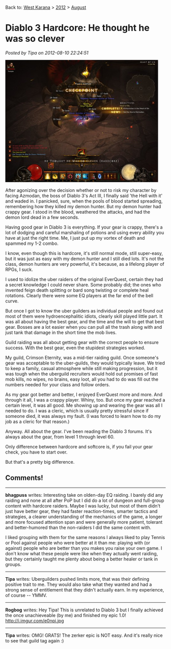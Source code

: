 Back to: [West Karana](/posts/westkarana.md) > [2012](/posts/2012/westkarana.md) > [August](./westkarana.md)
# Diablo 3 Hardcore: He thought he was so clever

*Posted by Tipa on 2012-08-10 22:24:51*

[![The Death of Azmodan](../../../uploads/2012/08/Diablo-III-2012-08-10-22-04-46-41-480x384.jpg "The Death of Azmodan")](../../../uploads/2012/08/Diablo-III-2012-08-10-22-04-46-41.jpg)

After agonizing over the decision whether or not to risk my character by facing Azmodan, the boss of Diablo 3's Act III, I finally said 'the Hell with it' and waded in. I panicked, sure, when the pools of blood started spreading, remembering how they killed my demon hunter. But my demon hunter had crappy gear. I stood in the blood, weathered the attacks, and had the demon lord dead in a few seconds.

Having good gear in Diablo 3 is everything. If your gear is crappy, there's a lot of dodging and careful marshaling of potions and using every ability you have at just the right time. Me, I just put up my vortex of death and spammed my 1-2 combo.

I know, even though this is hardcore, it's still normal mode, still super-easy, but it was just as easy with my demon hunter and I still died lots. It's not the class, demon hunters are very powerful, it's because, as a lifelong player of RPGs, I suck.

I used to idolize the uber raiders of the original EverQuest, certain they had a secret knowledge I could never share. Some probably did; the ones who invented feign death splitting or bard song twisting or complete heal rotations. Clearly there were some EQ players at the far end of the bell curve.

But once I got to know the uber guilders as individual people and found out most of them were hydroencephalitic idiots, clearly skill played little part. It was all about having the best gear, and the time and the will to get that best gear. Bosses are a lot easier when you can pull all the trash along with and just tank that damage in the short time the mob lives.

Guild raiding was all about getting gear with the correct people to ensure success. With the best gear, even the stupidest strategies worked.

My guild, Crimson Eternity, was a mid-tier raiding guild. Once someone's gear was acceptable to the uber-guilds, they would typically leave. We tried to keep a family, casual atmosphere while still making progression, but it was tough when the uberguild recruiters would hold out promises of fast mob kills, no wipes, no brains, easy loot, all you had to do was fill out the numbers needed for your class and follow orders.

As my gear got better and better, I enjoyed EverQuest more and more. And through it all, I was a crappy player. Whiny, too. But once my gear reached a certain level, it was all good. Me showing up and wearing the gear was all I needed to do. I was a cleric, which is usually pretty stressful since if someone died, it was always my fault. (I was forced to learn how to do my job as a cleric for that reason.)

Anyway. All about the gear. I've been reading the Diablo 3 forums. It's always about the gear, from level 1 through level 60.

Only difference between hardcore and softcore is, if you fail your gear check, you have to start over.

But that's a pretty big difference.
## Comments!

---

**bhagpuss** writes: Interesting take on olden-day EQ raiding. I barely did any raiding and none at all after PoP but I did do a lot of dungeon and full-group content with hardcore raiders. Maybe I was lucky, but most of them didn't just have better gear, they had faster reaction-times, smarter tactics and strategies, a clearer understanding of the mechanics of the game, a longer and more focused attention span and were generally more patient, tolerant and better-humored than the non-raiders I did the same content with.

I liked grouping with them for the same reasons I always liked to play Tennis or Pool against people who were better at it than me: playing with (or against) people who are better than you makes you raise your own game. I don't know what these people were like when they actually went raiding, but they certainly taught me plenty about being a better healer or tank in groups.

---

**Tipa** writes: Uberguilders pushed limits more, that was their defining positive trait to me. They would also take what they wanted and had a strong sense of entitlement that they didn't actually earn. In my experience, of course -- YMMV.

---

**Rogbog** writes: Hey Tipa! This is unrelated to Diablo 3 but I finally achieved the once unachieveable (by me) and finished my epic 1.0! http://i.imgur.com/e0npi.jpg

---

**Tipa** writes: OMG! GRATS! The zerker epic is NOT easy. And it's really nice to see that guild tag again :)

